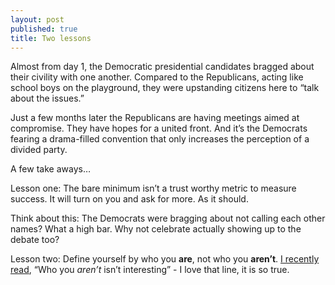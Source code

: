 ```yaml
---
layout: post
published: true
title: Two lessons
---
```

Almost from day 1, the Democratic presidential candidates bragged about their civility with one another. Compared to the Republicans, acting like school boys on the playground, they were upstanding citizens here to “talk about the issues.”  

Just a few months later the Republicans are having meetings aimed at compromise. They have hopes for a united front. And it’s the Democrats fearing a drama-filled convention that only increases the perception of a divided party. 

A few take aways… 

Lesson one: The bare minimum isn’t a trust worthy metric to measure success. It will turn on you and ask for more. As it should. 

Think about this: The Democrats were bragging about not calling each other names? What a high bar. Why not celebrate actually showing up to the debate too?

Lesson two: Define yourself by who you **are**, not who you **aren’t**. [I recently read](https://robbell.com/portfolio/howtobehere/), “Who you _aren’t_ isn’t interesting” - I love that line, it is so true. 